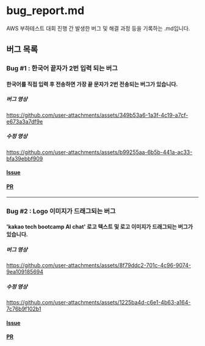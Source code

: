 # bug_report.md

AWS 부하테스트 대회 진행 간 발생한 버그 및 해결 과정 등을 기록하는 .md입니다.

## 버그 목록

<!--
- 양식 예시입니다. 통일성을 위해 필요하다고 느껴 간단한 예시를 제작했습니다.

### Bug #1 : {버그 이름}
#### {버그 설명}
[사진]
#### [Issue](https://github.com/animal-squad/contest-fe/issues/4)
#### [PR](https://github.com/animal-squad/contest-fe/issues/4)

** 사진 또는 영상을 .md에 추가하시려면, Issue에 올리신 뒤 이름이 변한 상태의 파일을 복사 + .md에 붙여넣기 하시면 됩니다!
-->

### Bug #1 : 한국어 끝자가 2번 입력 되는 버그
#### 한국어를 직접 입력 후 전송하면 가장 끝 문자가 2번 전송되는 버그가 있습니다.
##### 버그 영상<br/>
https://github.com/user-attachments/assets/349b53a6-1a3f-4c19-a7cf-e673a3a7df9e
##### 수정 영상<br/>
https://github.com/user-attachments/assets/b99255aa-6b5b-441a-ac33-bfa39ebbf909

#### [Issue](https://github.com/animal-squad/contest-fe/issues/4)<br/>
#### [PR](https://github.com/animal-squad/contest-fe/pull/5)

---

### Bug #2 : Logo 이미지가 드래그되는 버그
#### 'kakao tech bootcamp AI chat' 로고 텍스트 및 로고 이미지가 드래그되는 버그가 있습니다.
##### 버그 영상<br/>
https://github.com/user-attachments/assets/8f79ddc2-701c-4c96-9074-9ea109185694
##### 수정 영상<br/>
https://github.com/user-attachments/assets/1225ba4d-c6e1-4b63-a164-7c76b9f102b1

#### [Issue](https://github.com/animal-squad/contest-fe/issues/1)<br/>
#### [PR](https://github.com/animal-squad/contest-fe/pull/2)
